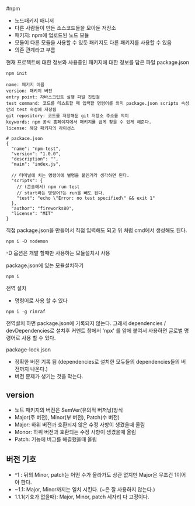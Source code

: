 #npm

- 노드패키지 매니저
- 다른 사람들이 만든 소스코드들을 모아둔 저장소
- 패키지: npm에 업로드된 노드 모듈
- 모듈이 다른 모듈을 사용할 수 있듯 패키지도 다른 패키지를 사용할 수 있음
- 의존 관계라고 부름

현재 프로젝트에 대한 정보와 사용중인 패키지에 대한 정보를 담은 파일 package.json

```
npm init

name: 페키지 이름
version: 패키지 버전
entry point: 자바스크립트 실행 파일 진입점
test command: 코드를 테스트할 때 입력할 명령어를 의미 package.json scripts 속성 안의 test 속성에 저장됨
git repository: 코드를 저장해둔 git 저장소 주소를 의미
keywords: npm 공식 홈페이지에서 패키지를 쉽게 찾을 수 있게 해준다.
license: 해당 패키지의 라이선스

# packace.json
{
  "name": "npm-test",
  "version": "1.0.0",
  "description": "",
  "main": "index.js",

  // 터미널에 치는 명령어에 별명을 붙인거라 생각하면 된다.
  "scripts": {
    // (콘솔에서) npm run test
    // start라는 명령어?는 run을 빼도 된다.
    "test": "echo \"Error: no test specified\" && exit 1"
  },
  "author": "fireworks80",
  "license": "MIT"
}

```

직접 package.json을 만들어서 직접 입력해도 되고
위 처럼 cmd에서 생성해도 된다.

```
npm i -D nodemon
```

-D 옵션은 개발 할때만 사용하는 모듈설치시 사용

package.json에 있는 모듈설치하기

```
npm i
```

전역 설치

- 명령어로 사용 할 수 있다

```
npm i -g rimraf
```

전역설치 하면 package.json에 기록되지 않는다.
그래서 dependencies / devDependencies로 설치후
커멘트 창에서 'npx' 를 앞에 붙여서 사용하면 글로벌 명령어로 사용 할 수 있다.

package-lock.json

- 정확한 버전 기록 됨 (dependencies로 설치한 모듀들의 dependencies들의 버전까지 나온다.)
- 버전 문제가 생기는 것을 막는다.

## version

- 노트 패키지의 버전은 SemVer(유의적 버저닝)방식
- Major(주 버전), Minor(부 버전), Patch(수 버전)
- Major: 하위 버전과 호환되지 않은 수정 사항이 생겼을때 올림
- Monor: 하위 버전과 호환되는 수정 사항이 생겼을때 올림
- Patch: 기능에 버그를 해결했을때 올림

## 버전 기호

- ^1 : 뒤의 Minor, patch는 어떤 수가 올라가도 상관 없지만 Major은 무조건 1이어야 한다.
- ~1.1: Major, Minor까지는 일치 시킨다. (~은 잘 사용하지 않는다.)
- 1.1.1(기호가 없을때): Major, Minor, patch 세자리 다 고정이다.

